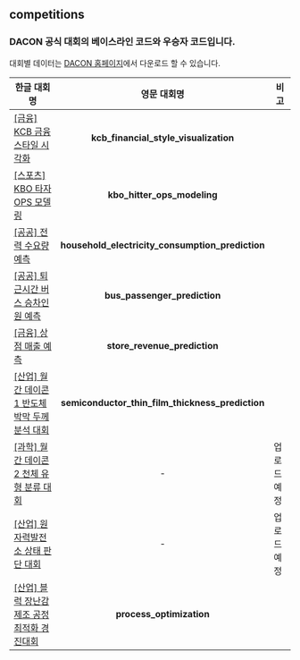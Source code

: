 ## competitions
### DACON 공식 대회의 베이스라인 코드와 우승자 코드입니다.

대회별 데이터는 [DACON 홈페이지](https://dacon.io)에서 다운로드 할 수 있습니다.

한글 대회명 | 영문 대회명 | 비고
---|:---:|---|
[[금융] KCB 금융스타일 시각화](http://bit.ly/3cQaMna) | **kcb_financial_style_visualization** | 
[[스포츠] KBO 타자 OPS 모델링](http://bit.ly/3cLU5t0) | **kbo_hitter_ops_modeling** |
[[공공] 전력 수요량 예측](http://bit.ly/2TVeaEK) | **household_electricity_consumption_prediction** |
[[공공] 퇴근시간 버스 승차인원 예측](http://bit.ly/3cNCroJ) | **bus_passenger_prediction** |
[[금융] 상점 매출 예측](http://bit.ly/3aMVdLg) | **store_revenue_prediction** |  |
[[산업] 월간 데이콘 1 반도체 박막 두께 분석 대회](http://bit.ly/2TEEALT) | **semiconductor_thin_film_thickness_prediction** |
[[과학] 월간 데이콘 2 천체 유형 분류 대회](http://bit.ly/3aXxeJt)  | - | 업로드 예정
[[산업] 원자력발전소 상태 판단 대회](http://bit.ly/2W26DXi)   | - | 업로드 예정
[[산업] 블럭 장난감 제조 공정 최적화 경진대회](https://bit.ly/36fqJAn)   | **process_optimization** | 
